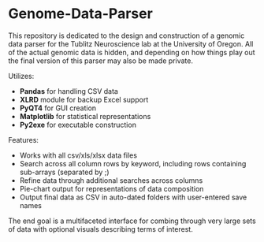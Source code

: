 # Genome-Data-Parser

This repository is dedicated to the design and construction of a genomic data parser for the Tublitz Neuroscience lab at the University of Oregon. All of the actual genomic data is hidden, and depending on how things play out the final version of this parser may also be made private.

Utilizes:
* <b>Pandas</b> for handling CSV data 
* <b>XLRD</b> module for backup Excel support
* <b>PyQT4</b> for GUI creation
* <b>Matplotlib</b> for statistical representations
* <b>Py2exe</b> for executable construction

Features:
* Works with all csv/xls/xlsx data files
* Search across all column rows by keyword, including rows containing sub-arrays (separated by ;)
* Refine data through additional searches across columns
* Pie-chart output for representations of data composition
* Output final data as CSV in auto-dated folders with user-entered save names

The end goal is a multifaceted interface for combing through very large sets of data with optional visuals describing terms of interest.
